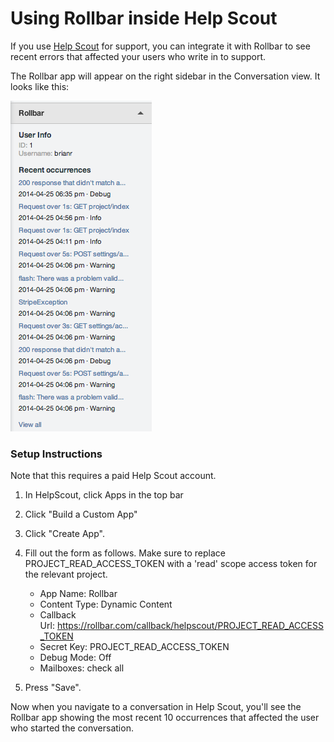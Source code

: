 # Using Rollbar inside Help Scout

If you use [Help Scout](https://www.helpscout.net/) for support, you can
integrate it with Rollbar to see recent errors that affected your users
who write in to support.

The Rollbar app will appear on the right sidebar in the Conversation
view. It looks like this:

![](../images/tools/helpscout/rollbar-app.png)

### Setup Instructions

Note that this requires a paid Help Scout account.

1.  In HelpScout, click Apps in the top bar
2.  Click "Build a Custom App"
3.  Click "Create App".
4.  Fill out the form as follows. Make sure to replace
    PROJECT\_READ\_ACCESS\_TOKEN with a 'read' scope access token for
    the relevant project.

    -   App Name: Rollbar
    -   Content Type: Dynamic Content
    -   Callback
        Url: <https://rollbar.com/callback/helpscout/PROJECT_READ_ACCESS_TOKEN>
    -   Secret Key: PROJECT\_READ\_ACCESS\_TOKEN
    -   Debug Mode: Off
    -   Mailboxes: check all
5.  Press "Save".

Now when you navigate to a conversation in Help Scout, you'll see the
Rollbar app showing the most recent 10 occurrences that affected the
user who started the conversation.
